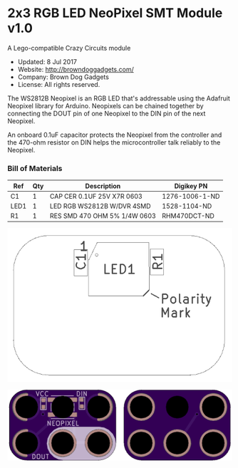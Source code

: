 <!--- start title --->
# 2x3 RGB LED NeoPixel SMT Module v1.0
A Lego-compatible Crazy Circuits module

- Updated: 8 Jul 2017
- Website: http://browndoggadgets.com/
- Company: Brown Dog Gadgets
- License: All rights reserved.
<!--- end title --->

The WS2812B Neopixel is an RGB LED that's addressable using the Adafruit Neopixel library for Arduino. Neopixels can be chained together by connecting the DOUT pin of one Neopixel to the DIN pin of the next Neopixel.

An onboard 0.1uF capacitor protects the Neopixel from the controller and the 470-ohm resistor on DIN helps the microcontroller talk reliably to the Neopixel.

<!--- bom start --->
### Bill of Materials

|Ref|Qty|Description|Digikey PN|
|---|---|-----------|------|
|C1|1|CAP CER 0.1UF 25V X7R 0603|1276-1006-1-ND|
|LED1|1|LED RGB WS2812B W/DVR 4SMD|1528-1104-ND|
|R1|1|RES SMD 470 OHM 5% 1/4W 0603|RHM470DCT-ND|


<!--- bom end --->
![Assembly Diagram](assembly.png)

![Gerber Preview](preview.png)

